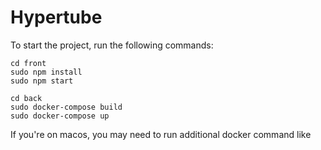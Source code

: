 # Hypertube

To start the project, run the following commands:

```
cd front
sudo npm install
sudo npm start
```

```
cd back
sudo docker-compose build
sudo docker-compose up
```

If you're on macos, you may need to run additional docker command like 